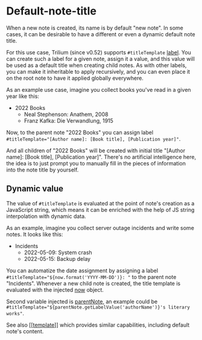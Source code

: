 # Default-note-title
When a new note is created, its name is by default "new note". In some cases, it can be desirable to have a different or even a dynamic default note title.

For this use case, Trilium (since v0.52) supports `#titleTemplate` [label](attributes.md). You can create such a label for a given note, assign it a value, and this value will be used as a default title when creating child notes. As with other labels, you can make it inheritable to apply recursively, and you can even place it on the root note to have it applied globally everywhere.

As an example use case, imagine you collect books you've read in a given year like this:

*   2022 Books
    *   Neal Stephenson: Anathem, 2008
    *   Franz Kafka: Die Verwandlung, 1915

Now, to the parent note "2022 Books" you can assign label `#titleTemplate="[Author name]: [Book title], [Publication year]"`.

And all children of "2022 Books" will be created with initial title "\[Author name\]: \[Book title\], \[Publication year\]". There's no artificial intelligence here, the idea is to just prompt you to manually fill in the pieces of information into the note title by yourself.

Dynamic value
-------------

The value of `#titleTemplate` is evaluated at the point of note's creation as a JavaScript string, which means it can be enriched with the help of JS string interpolation with dynamic data.

As an example, imagine you collect server outage incidents and write some notes. It looks like this:

*   Incidents
    *   2022-05-09: System crash
    *   2022-05-15: Backup delay

You can automatize the date assignment by assigning a label `#titleTemplate="${now.format('YYYY-MM-DD')}: "` to the parent note "Incidents". Whenever a new child note is created, the title template is evaluated with the injected [now](https://day.js.org/docs/en/display/format) object.

Second variable injected is [parentNote](https://zadam.github.io/trilium/backend_api/Note.html), an example could be `#titleTemplate="${parentNote.getLabelValue('authorName')}'s literary works"`.

See also \[\[[template](template.md)\]\] which provides similar capabilities, including default note's content.
